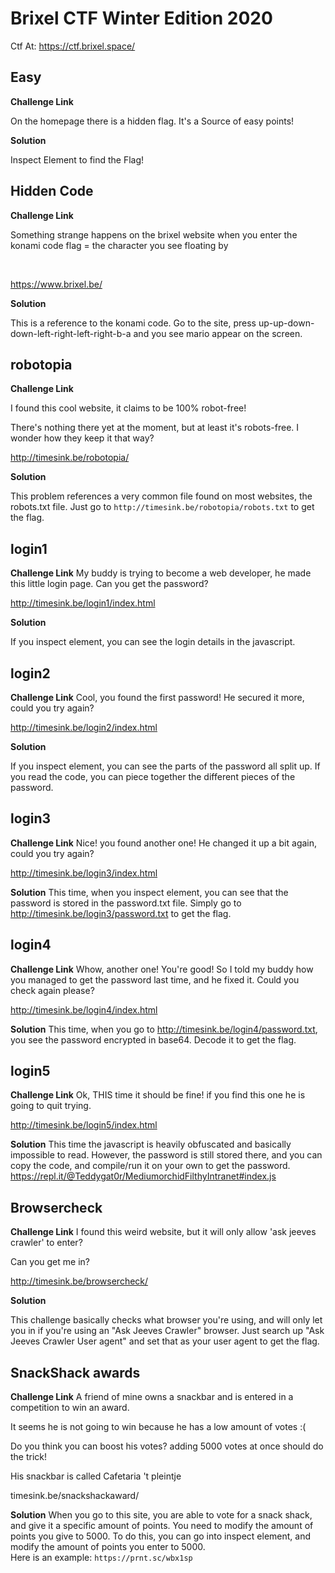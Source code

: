 # Brixel CTF Winter Edition 2020

Ctf At: https://ctf.brixel.space/

## Easy

**Challenge Link**

On the homepage there is a hidden flag. It's a Source of easy points!
<br />

**Solution**

Inspect Element to find the Flag!

## Hidden Code

**Challenge Link**

Something strange happens on the brixel website when you enter the konami code
flag = the character you see floating by

<br />

https://www.brixel.be/

**Solution**

This is a reference to the konami code. 
Go to the site, press up-up-down-down-left-right-left-right-b-a and you see mario appear on the screen.

## robotopia

**Challenge Link**

I found this cool website, it claims to be 100% robot-free!

There's nothing there yet at the moment, but at least it's robots-free. I wonder how they keep it that way?
<br />

http://timesink.be/robotopia/

**Solution**

This problem references a very common file found on most websites, the robots.txt file.  Just go to `http://timesink.be/robotopia/robots.txt` to get the flag.

## login1

**Challenge Link**
My buddy is trying to become a web developer, he made this little login page. Can you get the password?
<br />

http://timesink.be/login1/index.html

**Solution**

If you inspect element, you can see the login details in the javascript.

## login2

**Challenge Link**
Cool, you found the first password! He secured it more, could you try again?

http://timesink.be/login2/index.html

**Solution**

If you inspect element, you can see the parts of the password all split up.  If you read the code, you can piece together the different pieces of the password.

## login3

**Challenge Link**
Nice! you found another one! He changed it up a bit again, could you try again?

http://timesink.be/login3/index.html

**Solution**
This time, when you inspect element, you can see that the password is stored in the password.txt file.  Simply go to http://timesink.be/login3/password.txt to get the flag.

## login4

**Challenge Link**
Whow, another one! You're good! So I told my buddy how you managed to get the password last time, and he fixed it. Could you check again please?

http://timesink.be/login4/index.html

**Solution**
This time, when you go to http://timesink.be/login4/password.txt, you see the password encrypted in base64.  Decode it to get the flag.

## login5

**Challenge Link**
Ok, THIS time it should be fine! if you find this one he is going to quit trying.

http://timesink.be/login5/index.html

**Solution**
This time the javascript is heavily obfuscated and basically impossible to read.  However, the password is still stored there, and you can copy the code, and compile/run it on your own to get the password.  
https://repl.it/@Teddygat0r/MediumorchidFilthyIntranet#index.js

## Browsercheck

**Challenge Link**
I found this weird website, but it will only allow 'ask jeeves crawler' to enter?

Can you get me in?


http://timesink.be/browsercheck/

**Solution**

This challenge basically checks what browser you're using, and will only let you in if you're using an "Ask Jeeves Crawler" browser.  Just search up "Ask Jeeves Crawler User agent" and set that as your user agent to get the flag.

## SnackShack awards

**Challenge Link**
A friend of mine owns a snackbar and is entered in a competition to win an award.

It seems he is not going to win because he has a low amount of votes :(

Do you think you can boost his votes? adding 5000 votes at once should do the trick!

His snackbar is called Cafetaria 't pleintje


timesink.be/snackshackaward/

**Solution**
When you go to this site, you are able to vote for a snack shack, and give it a specific amount of points.  You need to modify the amount of points you give to 5000.  To do this, you can go into inspect element, and modify the amount of points you enter to 5000.  
Here is an example: `https://prnt.sc/wbx1sp`

